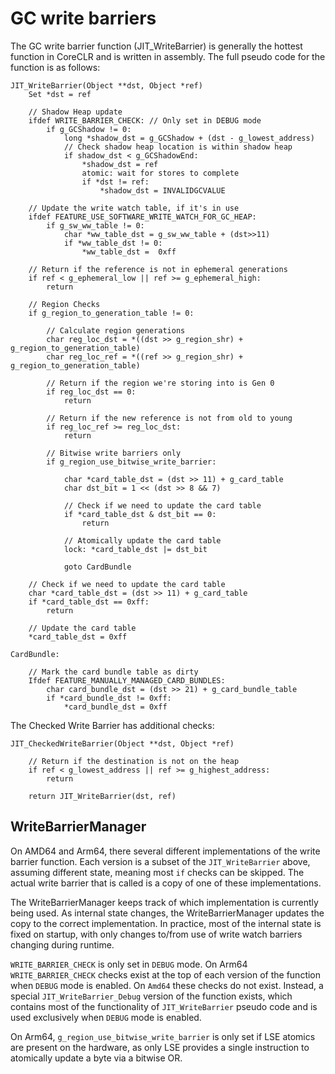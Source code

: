 # GC write barriers

The GC write barrier function (JIT_WriteBarrier) is generally the hottest function in CoreCLR and is written in assembly. The full pseudo code for the function is as follows:


````
JIT_WriteBarrier(Object **dst, Object *ref)
    Set *dst = ref

    // Shadow Heap update
    ifdef WRITE_BARRIER_CHECK: // Only set in DEBUG mode
        if g_GCShadow != 0:
            long *shadow_dst = g_GCShadow + (dst - g_lowest_address)
            // Check shadow heap location is within shadow heap
            if shadow_dst < g_GCShadowEnd:
                *shadow_dst = ref
                atomic: wait for stores to complete
                if *dst != ref:
                    *shadow_dst = INVALIDGCVALUE

    // Update the write watch table, if it's in use
    ifdef FEATURE_USE_SOFTWARE_WRITE_WATCH_FOR_GC_HEAP:
        if g_sw_ww_table != 0:
            char *ww_table_dst = g_sw_ww_table + (dst>>11)
            if *ww_table_dst != 0:
                *ww_table_dst =  0xff

    // Return if the reference is not in ephemeral generations
    if ref < g_ephemeral_low || ref >= g_ephemeral_high:
        return

    // Region Checks
    if g_region_to_generation_table != 0:

        // Calculate region generations
        char reg_loc_dst = *((dst >> g_region_shr) + g_region_to_generation_table)
        char reg_loc_ref = *((ref >> g_region_shr) + g_region_to_generation_table)

        // Return if the region we're storing into is Gen 0
        if reg_loc_dst == 0:
            return

        // Return if the new reference is not from old to young
        if reg_loc_ref >= reg_loc_dst:
            return

        // Bitwise write barriers only
        if g_region_use_bitwise_write_barrier:

            char *card_table_dst = (dst >> 11) + g_card_table
            char dst_bit = 1 << (dst >> 8 && 7)

            // Check if we need to update the card table
            if *card_table_dst & dst_bit == 0:
                return
            
            // Atomically update the card table
            lock: *card_table_dst |= dst_bit

            goto CardBundle

    // Check if we need to update the card table
    char *card_table_dst = (dst >> 11) + g_card_table
    if *card_table_dst == 0xff:
        return

    // Update the card table
    *card_table_dst = 0xff

CardBundle:

    // Mark the card bundle table as dirty
    Ifdef FEATURE_MANUALLY_MANAGED_CARD_BUNDLES:
        char card_bundle_dst = (dst >> 21) + g_card_bundle_table
        if *card_bundle_dst != 0xff:
            *card_bundle_dst = 0xff

````

The Checked Write Barrier has additional checks:

````
JIT_CheckedWriteBarrier(Object **dst, Object *ref)

    // Return if the destination is not on the heap
    if ref < g_lowest_address || ref >= g_highest_address:
        return

    return JIT_WriteBarrier(dst, ref)
````

## WriteBarrierManager

On AMD64 and Arm64, there several different implementations of the write barrier function. Each version is a subset of the `JIT_WriteBarrier` above, assuming different state, meaning most `if` checks can be skipped. The actual write barrier that is called is a copy of one of these implementations.

The WriteBarrierManager keeps track of which implementation is currently being used. As internal state changes, the WriteBarrierManager updates the copy to the correct implementation. In practice, most of the internal state is fixed on startup, with only changes to/from use of write watch barriers changing during runtime.

`WRITE_BARRIER_CHECK` is only set in `DEBUG` mode. On Arm64 `WRITE_BARRIER_CHECK` checks exist at the top of each version of the function when `DEBUG` mode is enabled. On `Amd64` these checks do not exist. Instead, a special `JIT_WriteBarrier_Debug` version of the function exists, which contains most of the functionality of `JIT_WriteBarrier` pseudo code and is used exclusively when `DEBUG` mode is enabled.

On Arm64, `g_region_use_bitwise_write_barrier` is only set if LSE atomics are present on the hardware, as only LSE provides a single instruction to atomically update a byte via a bitwise OR.


